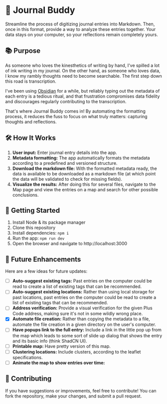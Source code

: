 # 📝 Journal Buddy

Streamline the process of digitizing journal entries into Markdown. Then, once in this format, provide a way to analyze these entries together. Your data stays on your computer, so your reflections remain completely yours.

## 📚 Purpose

As someone who loves the kinesthetics of writing by hand, I've spilled a lot of ink writing in my journal. On the other hand, as someone who loves data, I know my rambly thoughts need to become searchable. The first step down this road is transcription.

I've been using [Obsidian](https://obsidian.md/) for a while, but reliably typing out the metadata of each entry is a tedious ritual, and that frustration compromises data fidelity and discourages regularly contributing to the transcription.

That's where Journal Buddy comes in! By automating the formatting process, it reduces the fuss to focus on what truly matters: capturing thoughts and reflections.

## 🛠️ How It Works

1. **User input:** Enter journal entry details into the app.
2. **Metadata formatting:** The app automatically formats the metadata according to a predefined and versioned structure.
3. **Download the markdown file:** With the formatted metadata ready, the data is available to be downloaded as a markdown file (at which point the data will be validated to check for missing fields).
4. **Visualize the results:** After doing this for several files, navigate to the Map page and view the entries on a map and search for other possible conclusions.

## 🚀 Getting Started

1. Install Node & its package manager
2. Clone this repository
3. Install dependencies: `npm i`
4. Run the app: `npm run dev`
5. Open the browser and navigate to http://localhost:3000

## 🎯 Future Enhancements

Here are a few ideas for future updates:

- [ ] **Auto-suggest existing tags:** Past entries on the computer could be read to create a list of existing tags that can be recommended.
- [ ] **Auto-suggest existing locations:** Rather than using local storage for past locations, past entries on the computer could be read to create a list of existing tags that can be recommended.
- [ ] **Address verification:** Provide a visual verification for the given Plus Code address, making sure it's not in some wildly wrong place.
- [x] **Automate file creation:** Rather than copying the metadata to a file, automate the file creation in a given directory on the user's computer.
- [ ] **Have popups link to the full entry:** Include a link in the little pop up from the map which leads to some sort of slide up dialog that shows the entry and its basic info (think ShadCN UI).
- [ ] **Printable map:** Have pretty version of this map.
- [ ] **Clustering locations:** Include clusters, according to the leaflet specifications.
- [ ] **Animate the map to show entries over time:**

## 🤝 Contributing

If you have suggestions or improvements, feel free to contribute! You can fork the repository, make your changes, and submit a pull request.
